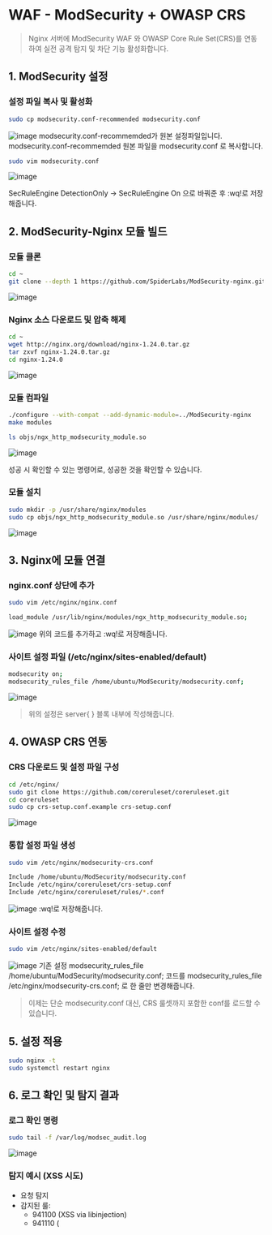 # WAF - ModSecurity + OWASP CRS

> Nginx 서버에 ModSecurity WAF 와 OWASP Core Rule Set(CRS)를 연동하여 실전 공격 탐지 및 차단 기능 활성화합니다.

## 1. ModSecurity 설정
### 설정 파일 복사 및 활성화
```bash
sudo cp modsecurity.conf-recommended modsecurity.conf
```
![image](https://github.com/user-attachments/assets/8836a4d1-50ce-4446-893b-e0081e153527)
modsecurity.conf-recommemded가 원본 설정파일입니다.
modsecurity.conf-recommemded 원본 파일을 modsecurity.conf 로 복사합니다.
```bash
sudo vim modsecurity.conf
```
![image](https://github.com/user-attachments/assets/cc2ec1ee-fb8f-45be-a8e8-9ec603c5b596)

SecRuleEngine DetectionOnly → SecRuleEngine On 으로 바꿔준 후 :wq!로 저장해줍니다.

## 2. ModSecurity-Nginx 모듈 빌드
### 모듈 클론
```bash
cd ~
git clone --depth 1 https://github.com/SpiderLabs/ModSecurity-nginx.git
```
![image](https://github.com/user-attachments/assets/4b4f5744-6551-4234-a5aa-64f948937eb5)
### Nginx 소스 다운로드 및 압축 해제
```bash
cd ~
wget http://nginx.org/download/nginx-1.24.0.tar.gz
tar zxvf nginx-1.24.0.tar.gz
cd nginx-1.24.0
```
![image](https://github.com/user-attachments/assets/e3317886-6cbd-45cd-851e-a84ad29e3089)
### 모듈 컴파일
```bash
./configure --with-compat --add-dynamic-module=../ModSecurity-nginx
make modules
```
```bash
ls objs/ngx_http_modsecurity_module.so
```
![image](https://github.com/user-attachments/assets/5aad8d30-933c-42d8-bae8-f71ebbf57a7c)

성공 시 확인할 수 있는 명령어로, 성공한 것을 확인할 수 있습니다.
### 모듈 설치
```bash
sudo mkdir -p /usr/share/nginx/modules
sudo cp objs/ngx_http_modsecurity_module.so /usr/share/nginx/modules/
```
![image](https://github.com/user-attachments/assets/7ff7cd38-c42a-428b-9973-cde41aa5ece9)

## 3. Nginx에 모듈 연결
### nginx.conf 상단에 추가
```bash
sudo vim /etc/nginx/nginx.conf
```
```bash
load_module /usr/lib/nginx/modules/ngx_http_modsecurity_module.so;
```
![image](https://github.com/user-attachments/assets/a7c6b5ab-c164-4669-80bf-6495452cd20c)
위의 코드를 추가하고 :wq!로 저장해줍니다.
### 사이트 설정 파일 (/etc/nginx/sites-enabled/default)
```bash
modsecurity on;
modsecurity_rules_file /home/ubuntu/ModSecurity/modsecurity.conf;
```
![image](https://github.com/user-attachments/assets/ed5ef22b-2162-46c4-b118-0f32b569471c)
> 위의 설정은 server{ } 블록 내부에 작성해줍니다.

## 4. OWASP CRS 연동
### CRS 다운로드 및 설정 파일 구성
```bash
cd /etc/nginx/
sudo git clone https://github.com/coreruleset/coreruleset.git
cd coreruleset
sudo cp crs-setup.conf.example crs-setup.conf
```
![image](https://github.com/user-attachments/assets/7f67dc33-ed5b-4aff-a139-166e8c9a2191)
### 통합 설정 파일 생성
```bash
sudo vim /etc/nginx/modsecurity-crs.conf
```
```bash
Include /home/ubuntu/ModSecurity/modsecurity.conf
Include /etc/nginx/coreruleset/crs-setup.conf
Include /etc/nginx/coreruleset/rules/*.conf
```
![image](https://github.com/user-attachments/assets/290e1c89-51ea-401e-a598-f34cae01e0e7)
:wq!로 저장해줍니다.
### 사이트 설정 수정
```bash
sudo vim /etc/nginx/sites-enabled/default
```
![image](https://github.com/user-attachments/assets/e145d60d-d4ff-4c5b-bc69-5b5831ff4533)
기존 설정 modsecurity_rules_file /home/ubuntu/ModSecurity/modsecurity.conf; 코드를 modsecurity_rules_file /etc/nginx/modsecurity-crs.conf; 로 한 줄만 변경해줍니다.
> 이제는 단순 modsecurity.conf 대신, CRS 룰셋까지 포함한 conf를 로드할 수 있습니다.

## 5. 설정 적용
```bash
sudo nginx -t
sudo systemctl restart nginx
```

## 6. 로그 확인 및 탐지 결과
### 로그 확인 명령
```bash
sudo tail -f /var/log/modsec_audit.log
```
![image](https://github.com/user-attachments/assets/1fd8dc2e-b106-4819-a12a-331d9671e0d2)
### 탐지 예시 (XSS 시도)
- <script>alert(1)</script> 요청 탐지
- 감지된 룰:
  - 941100 (XSS via libinjection)
  - 941110 (<script> 태그 탐지)
  - 941160 (NoScript-style HTML Injection)
  - 941390 (alert() 함수 탐지)
### 차단 결정 로그
```bash
ModSecurity: Access denied with code 403 (phase 2).
Matched ... against variable `TX:BLOCKING_INBOUND_ANOMALY_SCORE' (Value: `20')
[msg "Inbound Anomaly Score Exceeded (Total Score: 20)"]
```
- 차단 임계치 5 초과 (현재 점수: 20)
- 결과 : 403 Forbidden 반환

## curl 테스트 결과
```bash
curl http://<your-ip>/?q=<script>alert(1)</script>
```
![image](https://github.com/user-attachments/assets/6d2eaa50-729a-48ff-af75-64270b8481ea)
```bash
HTTP/1.1 403 Forbidden
<h1>403 Forbidden</h1>
```
즉, 브라우저 또는 curl로 공격을 시도 했을 때 웹 애플리케이션에 전달되지 않으며 Nginx 앞단에서 ModSecurity가 즉시 차단합니다.

> 이 서버는 이제 실전 환경에서 웹 공격(예: XSS, SQLi, LFI 등)을 탐지하고 차단할 수 있는 WAF 방어선이 완성된 상태입니다.
